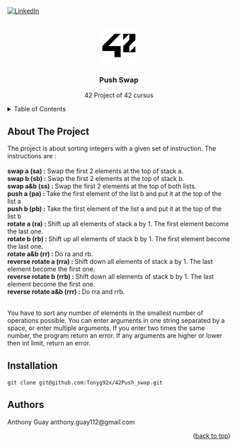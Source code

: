 <div id="top"></div>

[![LinkedIn][linkedin-shield]][linkedin-url]

<!-- PROJECT LOGO -->
<br />
<div align="center">
  <a href="https://github.com/github_username/repo_name">
    <img src="images/42_Logo.svg.png" alt="Logo" width="80" height="80">
  </a>

<h3 align="center">Push Swap</h3>

  <p align="center">
    42 Project of 42 cursus
  </p>
</div>

<!-- TABLE OF CONTENTS -->
<details>
  <summary>Table of Contents</summary>
  <ol>
    <li>
      <a href="#about-the-project">About The Project</a>
    </li>
    <li>
      <a href="#installation">Installation</a>
    </li>
    <li>
      <a href="#Authors">Authors</a>
    </li>
  </ol>
</details>

<!-- ABOUT THE PROJECT -->
## About The Project

<p align="left">
  The project is about sorting integers with a given set of instruction. The instructions are : <br><br>
  <B>swap a (sa) :</b> Swap the first 2 elements at the top of stack a.<br>
  <B>swap b (sb) :</b> Swap the first 2 elements at the top of stack b.<br>
  <B>swap a&b (ss) : </b> Swap the first 2 elements at the top of both lists.<br>
  <B>push a (pa) : </b> Take the first element of the list b and put it at the top of the list a<br>
  <B>push b (pb) : </b> Take the first element of the list a and put it at the top of the list b<br>
  <B>rotate a (ra) : </b> Shift up all elements of stack a by 1. The first element become the last one.<br>
  <B>rotate b (rb) : </b> Shift up all elements of stack b by 1. The first element become the last one.<br>
  <B>rotate a&b (rr) : </b> Do ra and rb.<br>
  <B>reverse rotate a (rra) : </b> Shift down all elements of stack a by 1. The last element become the first one.<br>
  <B>reverse rotate b (rrb) : </b> Shift down all elements of stack b by 1. The last element become the first one.<br>
  <B>reverse rotate a&b (rrr) : </b> Do rra and rrb.<br><br>
  
  You have to sort any number of elements in the smallest number of operations possible. You can enter arguments in one string separated by a space, or enter multiple arguments. If you enter two times the same number, the program return an error. If any arguments are higher or lower then int limit, return an error.
  

  <!-- INSTALLATION -->
## Installation
```markdown
git clone git@github.com:Tonyg92x/42Push_swap.git
```

<!-- Authors -->
## Authors
<p align="left">
  Anthony Guay anthony.guay112@gmail.com
<p align="right">(<a href="#top">back to top</a>)</p>

<!-- MARKDOWN LINKS & IMAGES -->
<!-- https://www.markdownguide.org/basic-syntax/#reference-style-links -->
[linkedin-shield]: https://img.shields.io/badge/-LinkedIn-black.svg?style=for-the-badge&logo=linkedin&colorB=555
[linkedin-url]: https://www.linkedin.com/in/anthony-guay-75b27421b/
[product-screenshot]: images/screenshot.png
